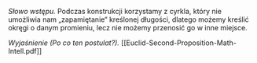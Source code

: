 _Słowo wstępu._ Podczas konstrukcji korzystamy z cyrkla, który nie umożliwia nam „zapamiętanie“ kreślonej długości, dlatego możemy kreślić okręgi o danym promieniu, lecz nie możemy przenosić go w inne miejsce.

_Wyjaśnienie (Po co ten postulat?)._ [[Euclid-Second-Proposition-Math-Intell.pdf]] 